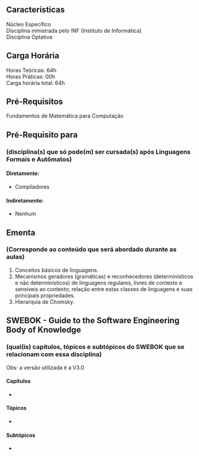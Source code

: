 ## Características  
Núcleo Específico  
Disciplina ministrada pelo INF (Instituto de Informática)  
Disciplina Optativa  

## Carga Horária  
Horas Teóricas: 64h  
Horas Práticas: 00h  
Carga horária total: 64h  

## Pré-Requisitos  
Fundamentos de Matemática para Computação

## Pré-Requisito para  
### (disciplina(s) que só pode(m) ser cursada(s) após Linguagens Formais e Autômatos)  
  
#### Diretamente:
* Compiladores

#### Indiretamente:  
* Nenhum

## Ementa  
### (Corresponde ao conteúdo que será abordado durante as aulas)  
1.  Conceitos básicos de linguagens.
2.  Mecanismos geradores (gramáticas) e reconhecedores (determinísticos e não determinísticos) de linguagens regulares, livres de contexto e sensíveis ao contexto; relação entre estas classes de linguagens e suas principais propriedades.
3.  Hierarquia de Chomsky.  

## SWEBOK - Guide to the Software Engineering Body of Knowledge
### (qual(is) capítulos, tópicos e subtópicos do SWEBOK que se relacionam com essa disciplina)  
Obs: a versão utilizada é a V3.0  

#### Capítulos  
* 

#### Tópicos  
*   

#### Subtópicos
* 